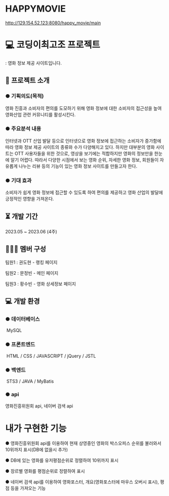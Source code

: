 # HAPPYMOVIE
http://129.154.52.123:8080/happy_movie/main
# 💻 코딩이최고조 프로젝트
: 영화 정보 제공 사이트입니다.

## 🤔 프로젝트 소개
### ● 기획의도(목적)
영화 진흥과 소비자의 편의를 도모하기 위해 영화 정보에 대한 소비자의 접근성을 높여 영화산업 관련 커뮤니티를 활성시킨다.

### ● 주요분석 내용
인터넷과 OTT 산업 발달 등으로 인터넷으로 영화 정보에 접근하는 소비자가 증가함에 따라 영화 정보 제공 사이트의 종류와 수가 다양해지고 있다. 하지만 대부분의 영화 사이트는 OTT 사용자들을 위한 것으로, 영상을 보기에는 적합하지만 영화의 정보만을 한눈에 알기 어렵다. 따라서 다양한 시점에서 보는 영화 순위, 자세한 영화 정보, 회원들이 자유롭게 나누는 리뷰 등의 기능이 있는 영화 정보 사이트를 만들고자 한다.

### ● 기대 효과
소비자가 쉽게 영화 정보에 접근할 수 있도록 하여 편의를 제공하고 영화 산업의 발달에 긍정적인 영향을 가져온다.

## ⏳ 개발 기간
2023.05 ~ 2023.06 (4주)

## 🧑‍🤝‍🧑 멤버 구성

팀원1 : 권도현 - 랭킹 페이지

팀원2 : 문정빈 - 메인 페이지

팀원3 : 황수빈 - 영화 상세정보 페이지

## 💻 개발 환경
### ● 데이터베이스
 MySQL
### ● 프론트엔드
 HTML / CSS / JAVASCRIPT / jQuery / JSTL
### ● 백엔드
 STS3 / JAVA / MyBatis
### ● api
영화진흥위원회 api, 네이버 검색 api


# 내가 구현한 기능
● 영화진흥위원회 api를 이용하여 현재 상영중인 영화의 박스오피스 순위를 불러와서 10위까지 표시(DB에 없을시 추가)

● DB에 있는 영화를 유저평점순위로 정렬하여 10위까지 표시

● 장르별 영화를 평점순위로 정렬하여 표시

● 네이버 검색 api를 이용하여 영화포스터, 개요(영화포스터에 마우스 오버시 표시), 평점 등을 가져오는 기능


